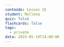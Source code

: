 ```yaml
---
conteúdo: Lesson 15
student: Myllena
quiz: false
flashcards: false
tags:
  - private
data: 2025-05-19T14:00:00
---
```

